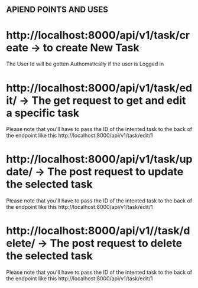 ## APIEND POINTS AND USES


# http://localhost:8000/api/v1/task/create -> to create New Task

The User Id will be gotten Authomatically if the user is Logged in

# http://localhost:8000/api/v1/task/edit/ -> The get request to get and edit a specific task

Please note that you'll have to pass the ID of the intented task to the back of the endpoint like this http://localhost:8000/api/v1/task/edit/1

# http://localhost:8000/api/v1/task/update/ -> The post request to update the selected task

Please note that you'll have to pass the ID of the intented task to the back of the endpoint like this http://localhost:8000/api/v1/task/edit/1

# http://localhost:8000/api/v1//task/delete/ -> The post request to delete the selected task

Please note that you'll have to pass the ID of the intented task to the back of the endpoint like this http://localhost:8000/api/v1/task/edit/1
